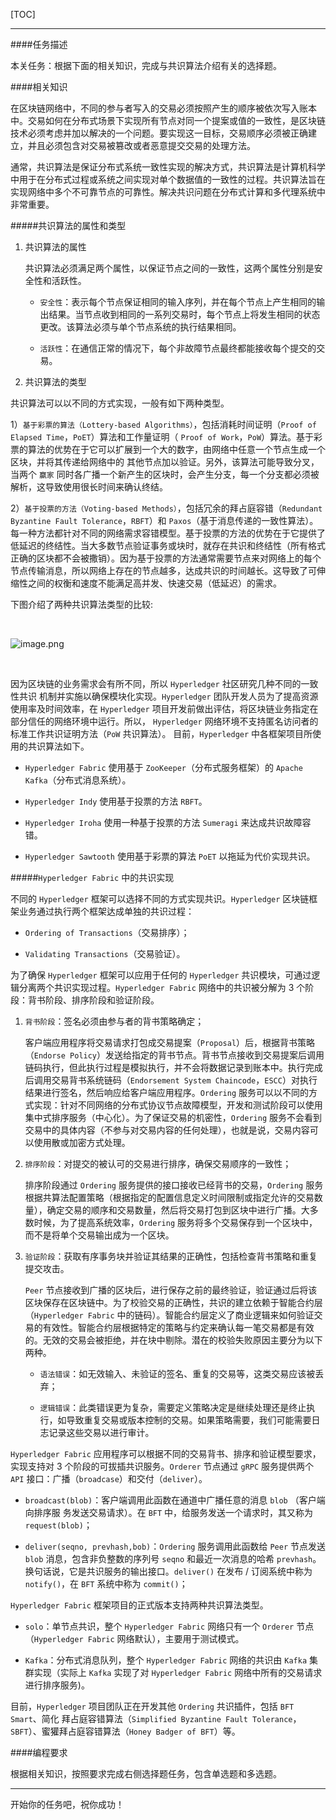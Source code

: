 [TOC]

---

####任务描述

本关任务：根据下面的相关知识，完成与共识算法介绍有关的选择题。

####相关知识

在区块链网络中，不同的参与者写入的交易必须按照产生的顺序被依次写入账本中。交易如何在分布式场景下实现所有节点对同一个提案或值的一致性，是区块链技术必须考虑并加以解决的一个问题。要实现这一目标，交易顺序必须被正确建立，并且必须包含对交易被篡改或者恶意提交交易的处理方法。

通常，共识算法是保证分布式系统一致性实现的解决方式，共识算法是计算机科学中用于在分布式过程或系统之间实现对单个数据值的一致性的过程。共识算法旨在实现网络中多个不可靠节点的可靠性。解决共识问题在分布式计算和多代理系统中非常重要。

#####共识算法的属性和类型

1. 共识算法的属性

    共识算法必须满足两个属性，以保证节点之间的一致性，这两个属性分别是安全性和活跃性。

    - `安全性`：表示每个节点保证相同的输入序列，并在每个节点上产生相同的输出结果。当节点收到相同的一系列交易时，每个节点上将发生相同的状态更改。该算法必须与单个节点系统的执行结果相同。

    - `活跃性`：在通信正常的情况下，每个非故障节点最终都能接收每个提交的交易。

2. 共识算法的类型

共识算法可以以不同的方式实现，一般有如下两种类型。

1）`基于彩票的算法（Lottery-based Algorithms）`，包括消耗时间证明（`Proof of Elapsed Time`，`PoET`）算法和工作量证明（ `Proof of Work`，`PoW`）算法。基于彩票的算法的优势在于它可以扩展到一个大的数字，由网络中任意一个节点生成一个区块，并将其传递给网络中的
其他节点加以验证。另外，该算法可能导致分叉，当两个 `赢家` 同时各广播一个新产生的区块时，会产生分支，每一个分支都必须被解析，这导致使用很长时间来确认终结。

2）`基于投票的方法（Voting-based Methods）`，包括冗余的拜占庭容错（`Redundant Byzantine Fault Tolerance`，`RBFT`）和 `Paxos`（基于消息传递的一致性算法）。每一种方法都针对不同的网络需求容错模型。基于投票的方法的优势在于它提供了低延迟的终结性。当大多数节点验证事务或块时，就存在共识和终结性（所有格式正确的区块都不会被撒销）。因为基于投票的方法通常需要节点来对网络上的每个节点传输消息，所以网络上存在的节点越多，达成共识的时间越长。这导致了可伸缩性之间的权衡和速度不能满足高并发、快速交易（低延迟）的需求。

下图介绍了两种共识算法类型的比较:

<br>

![image.png](https://ww1.sinaimg.cn/large/006alGmrgy1gcdqs1cofoj30lz0ayaal.jpg)

<br>

因为区块链的业务需求会有所不同，所以 `Hyperledger` 社区研究几种不同的一致性共识
机制并实施以确保模块化实现。`Hyperledger` 团队开发人员为了提高资源使用率及时间效率，在 `Hyperledger` 项目开发前做出评估，将区块链业务指定在部分信任的网络环境中运行。所以，  `Hyperledger` 网络环境不支持匿名访问者的标准工作共识证明方法（`PoW` 共识算法）。
目前，`Hyperledger` 中各框架项目所使用的共识算法如下。

- `Hyperledger Fabric` 使用基于 `ZooKeeper`（分布式服务框架）的 `Apache Kafka`（分布式消息系统）。

- `Hyperledger Indy` 使用基于投票的方法 `RBFT`。

- `Hyperledger Iroha` 使用一种基于投票的方法 `Sumeragi` 来达成共识故障容错。

- `Hyperledger Sawtooth` 使用基于彩票的算法 `PoET` 以拖延为代价实现共识。

#####`Hyperledger Fabric` 中的共识实现

不同的 `Hyperledger` 框架可以选择不同的方式实现共识。`Hyperledger` 区块链框架业务通过执行两个框架达成单独的共识过程：

- `Ordering of Transactions`（交易排序）；

- `Validating Transactions`（交易验证）。

为了确保 `Hyperledger` 框架可以应用于任何的 `Hyperledger` 共识模块，可通过逻辑分离两个共识实现过程。`Hyperledger Fabric` 网络中的共识被分解为 3 个阶段：背书阶段、排序阶段和验证阶段。

1. `背书阶段`：签名必须由参与者的背书策略确定；

    客户端应用程序将交易请求打包成交易提案（`Proposal`）后，根据背书策略（`Endorse Policy`）发送给指定的背书节点。背书节点接收到交易提案后调用链码执行，但此执行过程是模拟执行，并不会将数据记录到账本中。执行完成后调用交易背书系统链码（`Endorsement System Chaincode`，`ESCC`）对执行结果进行签名，然后响应给客户端应用程序。`Ordering` 服务可以以不同的方式实现：针对不同网络的分布式协议节点故障模型，开发和测试阶段可以使用集中式排序服务（中心化）。为了保证交易的机密性，`Ordering` 服务不会看到交易中的具体内容（不参与对交易内容的任何处理），也就是说，交易内容可以使用散或加密方式处理。

2. `排序阶段`：对提交的被认可的交易进行排序，确保交易顺序的一致性；

    排序阶段通过 `Ordering` 服务提供的接口接收已经背书的交易，`Ordering` 服务根据共算法配置策略（根据指定的配置信息定义时间限制或指定允许的交易数量），确定交易的顺序和交易数量，然后将交易打包到区块中进行广播。大多数时候，为了提高系统效率，`Ordering` 服务将多个交易保存到一个区块中，而不是将单个交易输出成为一个区块。

3. `验证阶段`：获取有序事务块并验证其结果的正确性，包括检查背书策略和重复提交攻击。

    `Peer` 节点接收到广播的区块后，进行保存之前的最终验证，验证通过后将该区块保存在区块链中。为了校验交易的正确性，共识的建立依赖于智能合约层（`Hyperledger Fabric` 中的链码）。智能合约层定义了商业逻辑来如何验证交易的有效性。智能合约层根据特定的策略与约定来确认每一笔交易都是有效的。无效的交易会被拒绝，并在块中剔除。潜在的校验失败原因主要分为以下两种。

    - `语法错误`：如无效输入、未验证的签名、重复的交易等，这类交易应该被丢弃；

    - `逻辑错误`：此类错误更为复杂，需要定义策略决定是继续处理还是终止执行，如导致重复交易或版本控制的交易。如果策略需要，我们可能需要日志记录这些交易以进行审计。

`Hyperledger Fabric` 应用程序可以根据不同的交易背书、排序和验证模型要求，实现支持对 3 个阶段的可拔插共识服务。`Orderer` 节点通过 `gRPC` 服务提供两个 `API` 接口：广播（`broadcase`）和交付（`deliver`）。

- `broadcast(blob)`：客户端调用此函数在通道中广播任意的消息 `blob` （客户端向排序服
务发送交易请求）。在 `BFT` 中，给服务发送一个请求时，其又称为 `request(blob)`；

- `deliver(seqno, prevhash,bob)`：`Ordering` 服务调用此函数给 `Peer` 节点发送 `blob` 消息，包含非负整数的序列号 `seqno` 和最近一次消息的哈希 `prevhash`。换句话说，它是共识服务的输出接口。`deliver()` 在发布 / 订阅系统中称为 `notify()`，在 `BFT` 系统中称为
`commit()`；

`Hyperledger Fabric` 框架项目的正式版本支持两种共识算法类型。

- `solo`：单节点共识，整个 `Hyperledger Fabric` 网络只有一个 `Orderer` 节点 （`Hyperledger Fabric` 网络默认），主要用于测试模式。

- `Kafka`：分布式消息队列，整个 `Hyperledger Fabric` 网络的共识由 `Kafka` 集群实现（实际上 `Kafka` 实现了对 `Hyperledger Fabric` 网络中所有的交易请求进行排序服务)。

目前，`Hyperledger` 项目团队正在开发其他 `Ordering` 共识插件，包括 `BFT Smart`、简化
拜占庭容错算法（`Simplified Byzantine Fault Tolerance`，`SBFT`）、蜜獾拜占庭容错算法（`Honey Badger of BFT`）等。

####编程要求

根据相关知识，按照要求完成右侧选择题任务，包含单选题和多选题。

---
开始你的任务吧，祝你成功！